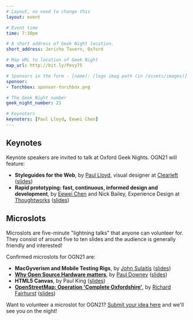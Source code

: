 ```yaml
---
# Layout, no need to change this
layout: event

# Event time
time: 7:30pm

# A short address of Geek Night location. 
short_address: Jericho Tavern, Oxford

# Map URL to location of Geek Night
map_url: http://bit.ly/Pesy75

# Sponsors in the form - [name]: [logo imag path (in /assets/images)]
sponsor: 
- Torchbox: sponsor-torchbox.png

# The Geek Night number
geek_night_number: 21

# Keynoters
keynoters: [Paul Lloyd, Eewei Chen]
---
```


<h2>Keynotes</h2>

<p>Keynote speakers are invited to talk at Oxford Geek Nights. OGN21 will feature:</p>

<ul>
<li><strong>Styleguides for the Web</strong>, by <a href="http://paulrobertlloyd.com/">Paul Lloyd</a>, visual designer at <a href="http://www.clearleft.com/" >Clearleft</a> (<a href="talks/keynote-PaulLloyd.pdf">slides</a>)</li>
<li><strong>Rapid prototyping: fast, continuous, informed design and development</strong>, by <a href="http://www.eewei.com/" >Eewei Chen</a> and Nick Bailey, Experience Design at <a href="http://www.thoughtworks.com/">Thoughtworks</a> (<a href="talks/keynote-EeweiChen.pdf">slides</a>)</li>
</ul>

<h2>Microslots</h2>

<p>Microslots are five-minute "lightning talks" that anyone can volunteer for. They consist of around five to ten slides and the audience is generally friendly and interested!</p>

<p>Confirmed microslots for OGN21 are:</p>

<ul>
<li><strong>MacGyverism and Mobile Testing Rigs</strong>, by <a href="http://www.bunnyfoot.com/" >John Sulaitis</a> (<a href="talks/microslot-JohnSulaitis.pdf">slides</a>)</li>
<li><strong><a href="http://oshug.org/" >Why Open Source Hardware matters</a></strong>, by <a href="http://blog.whatfettle.com/" >Paul Downey</a> (<a href="talks/microslot-PaulDowney.pdf">slides</a>)</li>
<li><strong>HTML5 Canvas</strong>, by Paul King (<a href="talks/microslot-PaulKing.pdf">slides</a>)</li>
<li><strong><a href="http://www.openstreetmap.org/">OpenStreetMap: Operation 'Complete Oxfordshire'</a></strong>, by <a href="http://www.systemed.net/">Richard Fairhurst</a> (<a href="talks/microslot-RichardFairhurst.pdf">slides</a>)</li>
</ul>

<p>Want to volunteer a microslot for OGN21? <a href="http://bit.ly/ogn-microslot" >Submit your idea here</a> and we'll see you on the night!</p>
